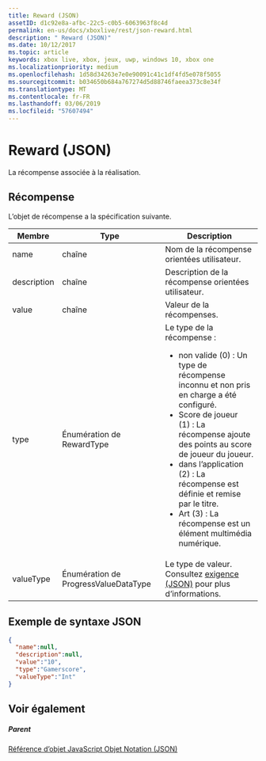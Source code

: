 ```yaml
---
title: Reward (JSON)
assetID: d1c92e8a-afbc-22c5-c0b5-6063963f8c4d
permalink: en-us/docs/xboxlive/rest/json-reward.html
description: " Reward (JSON)"
ms.date: 10/12/2017
ms.topic: article
keywords: xbox live, xbox, jeux, uwp, windows 10, xbox one
ms.localizationpriority: medium
ms.openlocfilehash: 1d58d34263e7e0e90091c41c1df4fd5e078f5055
ms.sourcegitcommit: b034650b684a767274d5d88746faeea373c8e34f
ms.translationtype: MT
ms.contentlocale: fr-FR
ms.lasthandoff: 03/06/2019
ms.locfileid: "57607494"
---
```

# <a name="reward-json"></a>Reward (JSON)
La récompense associée à la réalisation.
<a id="ID4EN"></a>


## <a name="reward"></a>Récompense

L’objet de récompense a la spécification suivante.

| Membre| Type| Description|
| --- | --- | --- |
| name| chaîne| Nom de la récompense orientées utilisateur.|
| description| chaîne| Description de la récompense orientées utilisateur.|
| value| chaîne| Valeur de la récompenses.|
| type| Énumération de RewardType| Le type de la récompense : <ul><li>non valide (0) : Un type de récompense inconnu et non pris en charge a été configuré.</li><li>Score de joueur (1) : La récompense ajoute des points au score de joueur du joueur.</li><li>dans l’application (2) : La récompense est définie et remise par le titre.</li><li>Art (3) : La récompense est un élément multimédia numérique.</li></ul> | 
| valueType| Énumération de ProgressValueDataType| Le type de valeur. Consultez [exigence (JSON)](json-requirement.md) pour plus d’informations.|

<a id="ID4EBD"></a>


## <a name="sample-json-syntax"></a>Exemple de syntaxe JSON


```json
{
  "name":null,
  "description":null,
  "value":"10",
  "type":"Gamerscore",
  "valueType":"Int"
}

```


<a id="ID4EKD"></a>


## <a name="see-also"></a>Voir également

<a id="ID4EMD"></a>


##### <a name="parent"></a>Parent

[Référence d’objet JavaScript Objet Notation (JSON)](atoc-xboxlivews-reference-json.md)
